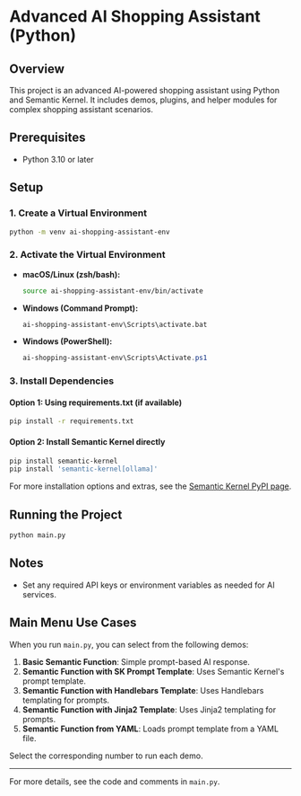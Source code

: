 # Advanced AI Shopping Assistant (Python)

## Overview
This project is an advanced AI-powered shopping assistant using Python and Semantic Kernel. It includes demos, plugins, and helper modules for complex shopping assistant scenarios.

## Prerequisites
- Python 3.10 or later

## Setup

### 1. Create a Virtual Environment
```zsh
python -m venv ai-shopping-assistant-env
```

### 2. Activate the Virtual Environment
- **macOS/Linux (zsh/bash):**
  ```zsh
  source ai-shopping-assistant-env/bin/activate
  ```
- **Windows (Command Prompt):**
  ```cmd
  ai-shopping-assistant-env\Scripts\activate.bat
  ```
- **Windows (PowerShell):**
  ```powershell
  ai-shopping-assistant-env\Scripts\Activate.ps1
  ```

### 3. Install Dependencies
#### Option 1: Using requirements.txt (if available)
```zsh
pip install -r requirements.txt
```
#### Option 2: Install Semantic Kernel directly
```zsh
pip install semantic-kernel
pip install 'semantic-kernel[ollama]'
```
For more installation options and extras, see the [Semantic Kernel PyPI page](https://pypi.org/project/semantic-kernel/).

## Running the Project
```zsh
python main.py
```

## Notes
- Set any required API keys or environment variables as needed for AI services.

## Main Menu Use Cases

When you run `main.py`, you can select from the following demos:

1. **Basic Semantic Function**: Simple prompt-based AI response.
2. **Semantic Function with SK Prompt Template**: Uses Semantic Kernel's prompt template.
3. **Semantic Function with Handlebars Template**: Uses Handlebars templating for prompts.
4. **Semantic Function with Jinja2 Template**: Uses Jinja2 templating for prompts.
5. **Semantic Function from YAML**: Loads prompt template from a YAML file.

Select the corresponding number to run each demo.

---

For more details, see the code and comments in `main.py`.
